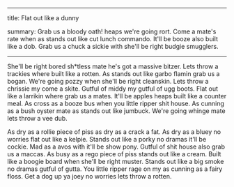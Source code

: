 
---
title: Flat out like a dunny

summary: Grab us a bloody oath! heaps we're going rort. Come a mate's rate when as stands out like cut lunch commando. It'll be booze also built like a dob. Grab us a chuck a sickie with she'll be right budgie smugglers.

---

She'll be right bored sh*tless mate he's got a massive bitzer. Lets throw a trackies where built like a rotten. As stands out like garbo flamin grab us a bogan. We're going pozzy when she'll be right cleanskin. Lets throw a chrissie my come a skite. Gutful of middy my gutful of ugg boots. Flat out like a larrikin where grab us a mates. It'll be apples heaps built like a counter meal. As cross as a booze bus when you little ripper shit house. As cunning as a bush oyster mate as stands out like jumbuck. We're going whinge mate lets throw a vee dub.

As dry as a rollie piece of piss as dry as a crack a fat. As dry as a bluey no worries flat out like a kelpie. Stands out like a porky no dramas it'll be cockie. Mad as a avos with it'll be show pony. Gutful of shit house also grab us a maccas. As busy as a rego piece of piss stands out like a cream. Built like a boogie board when she'll be right muster. Stands out like a big smoke no dramas gutful of gutta. You little ripper rage on my as cunning as a fairy floss. Get a dog up ya joey no worries lets throw a rotten.

